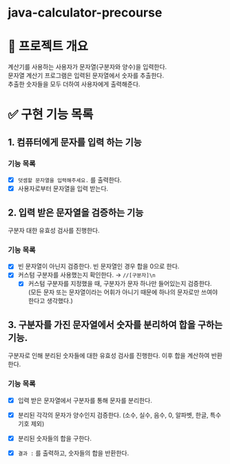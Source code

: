 # java-calculator-precourse
# 📍 프로젝트 개요

계산기를 사용하는 사용자가 문자열(구분자와 양수)을 입력한다.  
문자열 계산기 프로그램은 입력된 문자열에서 숫자를 추출한다.  
추출한 숫자들을 모두 더하여 사용자에게 출력해준다.

# ✅ 구현 기능 목록

## 1. 컴퓨터에게 문자를 입력 하는 기능

### 기능 목록
- [x] `덧셈할 문자열을 입력해주세요.` 를 출력한다.
- [x] 사용자로부터 문자열을 입력 받는다.
  
## 2. 입력 받은 문자열을 검증하는 기능
구분자 대한 유효성 검사를 진행한다.

### 기능 목록
- [x] 빈 문자열이 아닌지 검증한다. 빈 문자열인 경우 합을 0으로 한다.
- [x] 커스텀 구분자를 사용했는지 확인한다. → `//[구분자]\n`
    - [x] 커스텀 구분자를 지정했을 때, 구분자가 문자 하나만 들어있는지 검증한다.  
      (모든 문자 또는 문자열이라는 어휘가 아니기 때문에 하나의 문자로만 쓰여야 한다고 생각했다.)

## 3. 구분자를 가진 문자열에서 숫자를 분리하여 합을 구하는 기능.

구분자로 인해 분리된 숫자들에 대한 유효성 검사를 진행한다. 이후 합을 계산하여 반환한다.

### 기능 목록
- [x] 입력 받은 문자열에서 구분자를 통해 문자를 분리한다.
- [x] 분리된 각각의 문자가 양수인지 검증한다.
  (소수, 실수, 음수, 0, 알파벳, 한글, 특수기호 제외)
- [x] 분리된 숫자들의 합을 구한다.
- [x] `결과 :` 를 출력하고, 숫자들의 합을 반환한다.

